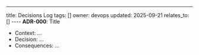 ---
title: Decisions Log
tags: []
owner: devops
updated: 2025-09-21
relates_to: []
---- **ADR-000**: Title  
  - Context: …  
  - Decision: …  
  - Consequences: …